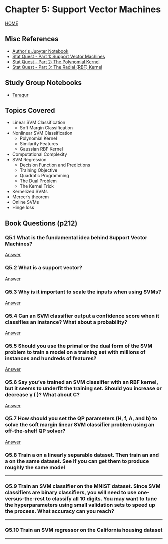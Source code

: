 # Chapter 5: Support Vector Machines

[HOME](/README.md)

## Misc References

- [Author's Jupyter Notebook](https://github.com/ageron/handson-ml2/blob/master/05_support_vector_machines.ipynb)
- [Stat Quest - Part 1: Support Vector Machines](https://youtu.be/efR1C6CvhmE)
- [Stat Quest - Part 2: The Polynomial Kernel](https://www.youtube.com/watch?v=Toet3EiSFcM&t=0s)
- [Stat Quest - Part 3: The Radial (RBF) Kernel](https://www.youtube.com/watch?v=Qc5IyLW_hns&t=0s)

## Study Group Notebooks

- [Taraqur](https://colab.research.google.com/drive/1WMOYwa2GhspBRzE2mZShjzsG9oV63x8a)

## Topics Covered

- Linear SVM Classification
  - Soft Margin Classification
- Nonlinear SVM Classification
  - Polynomial Kernel
  - Similarity Features
  - Gaussian RBF Kernel
- Computational Complexity  
- SVM Regression
  - Decision Function and Predictions
  - Training Objective
  - Quadratic Programming
  - The Dual Problem
  - The Kernel Trick
- Kernelized SVMs
- Mercer’s theorem
- Online SVMs
- Hinge loss

## Book Questions (p212)

### Q5.1 What is the fundamental idea behind Support Vector Machines?

[Answer](q_5_1_ans.md)

### Q5.2 What is a support vector?

[Answer](q_5_2_ans.md)

### Q5.3 Why is it important to scale the inputs when using SVMs?

[Answer](q_5_3_ans.md)

### Q5.4 Can an SVM classifier output a confidence score when it classifies an instance? What about a probability?

[Answer](q_5_4_ans.md)

### Q5.5 Should you use the primal or the dual form of the SVM problem to train a model on a training set with millions of instances and hundreds of features?

[Answer](q_5_5_ans.md)

### Q5.6 Say you’ve trained an SVM classifier with an RBF kernel, but it seems to underfit the training set. Should you increase or decrease γ ( )? What about C?

[Answer](q_5_6_ans.md)

### Q5.7 How should you set the QP parameters (H, f, A, and b) to solve the soft margin linear SVM classifier problem using an off-the-shelf QP solver?

[Answer](q_5_7_ans.md)

### Q5.8 Train a on a linearly separable dataset. Then train an and a on the same dataset. See if you can get them to produce roughly the same model

***

### Q5.9 Train an SVM classifier on the MNIST dataset. Since SVM classifiers are binary classifiers, you will need to use one-versus-the-rest to classify all 10 digits. You may want to tune the hyperparameters using small validation sets to speed up the process. What accuracy can you reach?

***

### Q5.10 Train an SVM regressor on the California housing dataset

***

